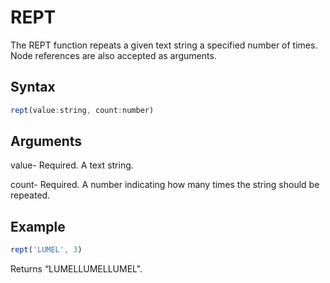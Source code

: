 # REPT

The REPT function repeats a given text string a specified number of times. Node references are also accepted as arguments.

## Syntax

```javascript
rept(value:string, count:number)
```

## Arguments

value- Required. A text string.

count- Required. A number indicating how many times the string should be repeated.

## Example

```javascript
rept('LUMEL', 3)
```

Returns “LUMELLUMELLUMEL".
